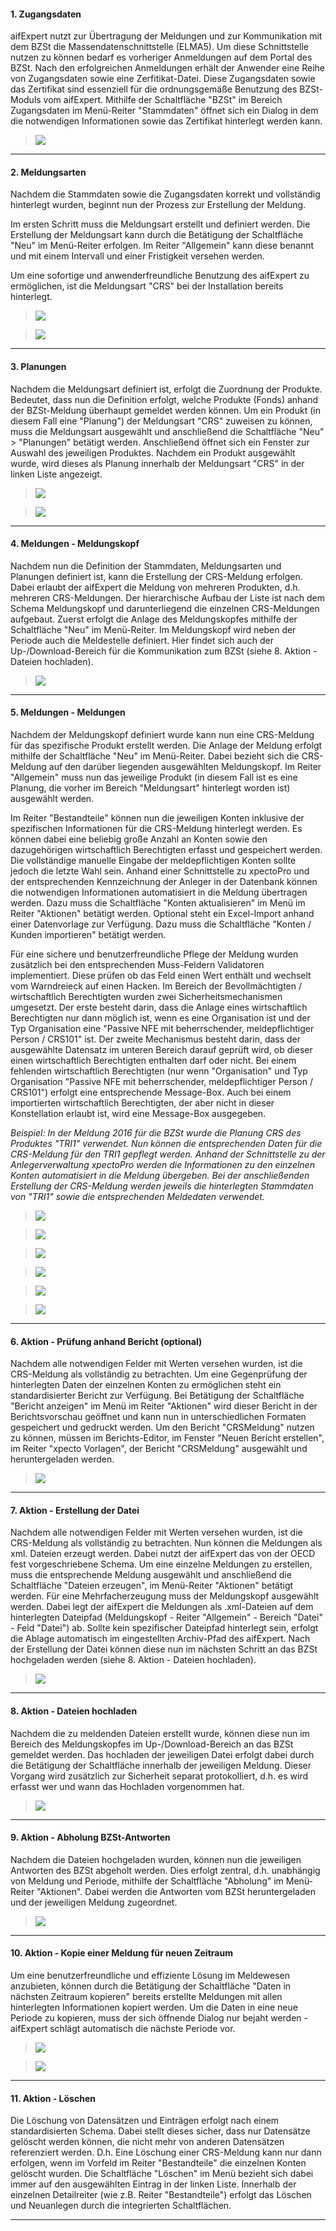 #### 1. Zugangsdaten

aifExpert nutzt zur Übertragung der Meldungen und zur Kommunikation mit dem BZSt die Massendatenschnittstelle (ELMA5). Um diese Schnittstelle nutzen zu können bedarf es vorheriger Anmeldungen auf dem Portal des BZSt. Nach den erfolgreichen Anmeldungen erhält der Anwender eine Reihe von Zugangsdaten sowie eine Zerfitikat-Datei. Diese Zugangsdaten sowie das Zertifikat sind essenziell für die ordnungsgemäße Benutzung des BZSt-Moduls vom aifExpert. Mithilfe der Schaltfläche "BZSt" im Bereich Zugangsdaten im Menü-Reiter "Stammdaten" öffnet sich ein Dialog in dem die notwendigen Informationen sowie das Zertifikat hinterlegt werden kann. 

> ![](http://xpecto.github.io/docs/aifExpert/aifExpert_Meldewesen28.png)


----------

#### 2. Meldungsarten

Nachdem die Stammdaten sowie die Zugangsdaten korrekt und vollständig hinterlegt wurden, beginnt nun der Prozess zur Erstellung der Meldung. 

Im ersten Schritt muss die Meldungsart erstellt und definiert werden. Die Erstellung der Meldungsart kann durch die Betätigung der Schaltfläche "Neu" im Menü-Reiter erfolgen. Im Reiter "Allgemein" kann diese benannt und mit einem Intervall und einer Fristigkeit versehen werden. 

Um eine sofortige und anwenderfreundliche Benutzung des aifExpert zu ermöglichen, ist die Meldungsart "CRS" bei der Installation bereits hinterlegt. 

> ![](http://xpecto.github.io/docs/aifExpert/aifExpert_Meldewesen29.png)

> ![](http://xpecto.github.io/docs/aifExpert/aifExpert_Meldewesen30.png)

----------

#### 3. Planungen

Nachdem die Meldungsart definiert ist, erfolgt die Zuordnung der Produkte. Bedeutet, dass nun die Definition erfolgt, welche Produkte (Fonds) anhand der BZSt-Meldung überhaupt gemeldet werden können. Um ein Produkt (in diesem Fall eine "Planung") der Meldungsart "CRS" zuweisen zu können, muss die Meldungsart ausgewählt und anschließend die Schaltfläche "Neu" > "Planungen" betätigt werden. Anschließend öffnet sich ein Fenster zur Auswahl des jeweiligen Produktes. Nachdem ein Produkt ausgewählt wurde, wird dieses als Planung innerhalb der Meldungsart "CRS" in der linken Liste angezeigt.

> ![](http://xpecto.github.io/docs/aifExpert/aifExpert_Meldewesen31.png)

> ![](http://xpecto.github.io/docs/aifExpert/aifExpert_Meldewesen32.png)

----------

#### 4. Meldungen - Meldungskopf

Nachdem nun die Definition der Stammdaten, Meldungsarten und Planungen definiert ist, kann die Erstellung der CRS-Meldung erfolgen. Dabei erlaubt der aifExpert die Meldung von mehreren Produkten, d.h. mehreren CRS-Meldungen. Der hierarchische Aufbau der Liste ist nach dem Schema Meldungskopf und darunterliegend die einzelnen CRS-Meldungen aufgebaut. Zuerst erfolgt die Anlage des Meldungskopfes mithilfe der Schaltfläche "Neu" im Menü-Reiter. Im Meldungskopf wird neben der Periode auch die Meldestelle definiert. Hier findet sich auch der Up-/Download-Bereich für die Kommunikation zum BZSt (siehe 8. Aktion - Dateien hochladen).

> ![](http://xpecto.github.io/docs/aifExpert/aifExpert_Meldewesen33.png)

----------

#### 5. Meldungen - Meldungen

Nachdem der Meldungskopf definiert wurde kann nun eine CRS-Meldung für das spezifische Produkt erstellt werden. Die Anlage der Meldung erfolgt mithilfe der Schaltfläche "Neu" im Menü-Reiter. Dabei bezieht sich die CRS-Meldung auf den darüber liegenden ausgewählten Meldungskopf.  Im Reiter "Allgemein" muss nun das jeweilige Produkt (in diesem Fall ist es eine Planung, die vorher im Bereich "Meldungsart" hinterlegt worden ist) ausgewählt werden. 

Im Reiter "Bestandteile" können nun die jeweiligen Konten inklusive der spezifischen Informationen für die CRS-Meldung hinterlegt werden. Es können dabei eine beliebig große Anzahl an Konten sowie den dazugehörigen wirtschaftlich Berechtigten erfasst und gespeichert werden. Die vollständige manuelle Eingabe der meldepflichtigen Konten sollte jedoch die letzte Wahl sein. Anhand einer Schnittstelle zu xpectoPro und der entsprechenden Kennzeichnung der Anleger in der Datenbank können die notwendigen Informationen automatisiert in die Meldung übertragen werden. Dazu muss die Schaltfläche "Konten aktualisieren" im Menü im Reiter "Aktionen" betätigt werden. Optional steht ein Excel-Import anhand einer Datenvorlage zur Verfügung. Dazu muss die Schaltfläche "Konten / Kunden importieren" betätigt werden. 

Für eine sichere und benutzerfreundliche Pflege der Meldung wurden zusätzlich bei den entsprechenden Muss-Feldern Validatoren implementiert. Diese prüfen ob das Feld einen Wert enthält und wechselt vom Warndreieck auf einen Hacken. Im Bereich der Bevollmächtigten / wirtschaftlich Berechtigten wurden zwei Sicherheitsmechanismen umgesetzt. Der erste besteht darin, dass die Anlage eines wirtschaftlich Berechtigten nur dann möglich ist, wenn es eine Organisation ist und der Typ Organisation eine "Passive NFE mit beherrschender, meldepflichtiger Person / CRS101" ist. Der zweite Mechanismus besteht darin, dass der ausgewählte Datensatz im unteren Bereich darauf geprüft wird, ob dieser einen wirtschaftlich Berechtigten enthalten darf oder nicht. Bei einem fehlenden wirtschaftlich Berechtigten (nur wenn "Organisation" und Typ Organisation "Passive NFE mit beherrschender, meldepflichtiger Person / CRS101") erfolgt eine entsprechende Message-Box. Auch bei einem importierten wirtschaftlich Berechtigten, der aber nicht in dieser Konstellation erlaubt ist, wird eine Message-Box ausgegeben.

*Beispiel:*
*In der Meldung 2016 für die BZSt wurde die Planung CRS des Produktes "TRI1" verwendet. Nun können die entsprechenden Daten für die CRS-Meldung für den TRI1 gepflegt werden. Anhand der Schnittstelle zu der Anlegerverwaltung xpectoPro werden die Informationen zu den einzelnen Konten automatisiert in die Meldung übergeben. Bei der anschließenden Erstellung der CRS-Meldung werden jeweils die hinterlegten Stammdaten von "TRI1" sowie die entsprechenden Meldedaten verwendet.*

> ![](http://xpecto.github.io/docs/aifExpert/aifExpert_Meldewesen34.png)

> ![](http://xpecto.github.io/docs/aifExpert/aifExpert_Meldewesen44.png)

> ![](http://xpecto.github.io/docs/aifExpert/aifExpert_Meldewesen36.png)

> ![](http://xpecto.github.io/docs/aifExpert/aifExpert_Meldewesen45.png)

> ![](http://xpecto.github.io/docs/aifExpert/aifExpert_Meldewesen37.png)

> ![](http://xpecto.github.io/docs/aifExpert/aifExpert_Meldewesen46.png)

----------


#### 6. Aktion - Prüfung anhand Bericht (optional)

Nachdem alle notwendigen Felder mit Werten versehen wurden, ist die CRS-Meldung als vollständig zu betrachten. Um eine Gegenprüfung der hinterlegten Daten der einzelnen Konten zu ermöglichen steht ein standardisierter Bericht zur Verfügung. Bei Betätigung der Schaltfläche "Bericht anzeigen" im Menü im Reiter "Aktionen" wird dieser Bericht in der Berichtsvorschau geöffnet und kann nun in unterschiedlichen Formaten gespeichert und gedruckt werden. Um den Bericht "CRSMeldung" nutzen zu können, müssen im Berichts-Editor, im Fenster "Neuen Bericht erstellen", im Reiter "xpecto Vorlagen", der Bericht "CRSMeldung" ausgewählt und heruntergeladen werden. 

> ![](http://xpecto.github.io/docs/aifExpert/aifExpert_Meldewesen43.png)

----------

#### 7. Aktion - Erstellung der Datei

Nachdem alle notwendigen Felder mit Werten versehen wurden, ist die CRS-Meldung als vollständig zu betrachten.  Nun können die Meldungen als xml. Dateien erzeugt werden. Dabei nutzt der aifExpert das von der OECD fest vorgeschriebene Schema. Um eine einzelne Meldungen zu erstellen, muss die entsprechende Meldung ausgewählt und anschließend die Schaltfläche "Dateien erzeugen", im Menü-Reiter "Aktionen" betätigt werden. Für eine Mehrfacherzeugung muss der Meldungskopf ausgewählt werden. Dabei legt der aifExpert die Meldungen als .xml-Dateien auf dem hinterlegten Dateipfad (Meldungskopf - Reiter "Allgemein" - Bereich "Datei" - Feld "Datei") ab. Sollte kein spezifischer Dateipfad hinterlegt sein, erfolgt die Ablage automatisch im eingestellten Archiv-Pfad des aifExpert. Nach der Erstellung der Datei können diese nun im nächsten Schritt an das BZSt hochgeladen werden (siehe 8. Aktion - Dateien hochladen).

> ![](http://xpecto.github.io/docs/aifExpert/aifExpert_Meldewesen38.png)

----------

#### 8. Aktion - Dateien hochladen

Nachdem die zu meldenden Dateien erstellt wurde, können diese nun im Bereich des Meldungskopfes im Up-/Download-Bereich an das BZSt gemeldet werden. Das hochladen der jeweiligen Datei erfolgt dabei durch die Betätigung der Schaltfläche innerhalb der jeweiligen Meldung. Dieser Vorgang wird zusätzlich zur Sicherheit separat protokolliert, d.h. es wird erfasst wer und wann das Hochladen vorgenommen hat.

> ![](http://xpecto.github.io/docs/aifExpert/aifExpert_Meldewesen39.png)

----------

#### 9. Aktion - Abholung BZSt-Antworten

Nachdem die Dateien hochgeladen wurden, können nun die jeweiligen Antworten des BZSt abgeholt werden.
Dies erfolgt zentral, d.h. unabhängig von Meldung und Periode, mithilfe der Schaltfläche "Abholung" im Menü-Reiter "Aktionen". Dabei werden die Antworten vom BZSt heruntergeladen und der jeweiligen Meldung zugeordnet. 

> ![](http://xpecto.github.io/docs/aifExpert/aifExpert_Meldewesen40.png)


----------

#### 10. Aktion - Kopie einer Meldung für neuen Zeitraum

Um eine benutzerfreundliche und effiziente Lösung im Meldewesen anzubieten, können durch die Betätigung der Schaltfläche "Daten in nächsten Zeitraum kopieren" bereits erstellte Meldungen mit allen hinterlegten Informationen kopiert werden. Um die Daten in eine neue Periode zu kopieren, muss der sich öffnende Dialog nur bejaht werden - aifExpert schlägt automatisch die nächste Periode vor. 

> ![](http://xpecto.github.io/docs/aifExpert/aifExpert_Meldewesen41.png)

> ![](http://xpecto.github.io/docs/aifExpert/aifExpert_Meldewesen42.png)


----------

#### 11. Aktion - Löschen

Die Löschung von Datensätzen und Einträgen erfolgt nach einem standardisierten Schema. 
Dabei stellt dieses sicher, dass nur Datensätze gelöscht werden können, die nicht mehr von anderen Datensätzen referenziert werden.
D.h. Eine Löschung einer CRS-Meldung kann nur dann erfolgen, wenn im Vorfeld im Reiter "Bestandteile" die einzelnen Konten gelöscht wurden.
Die Schaltfläche "Löschen" im Menü bezieht sich dabei immer auf den ausgewählten Eintrag in der linken Liste.
Innerhalb der einzelnen Detailreiter (wie z.B. Reiter "Bestandteile") erfolgt das Löschen und Neuanlegen durch die integrierten Schaltflächen. 

----------

